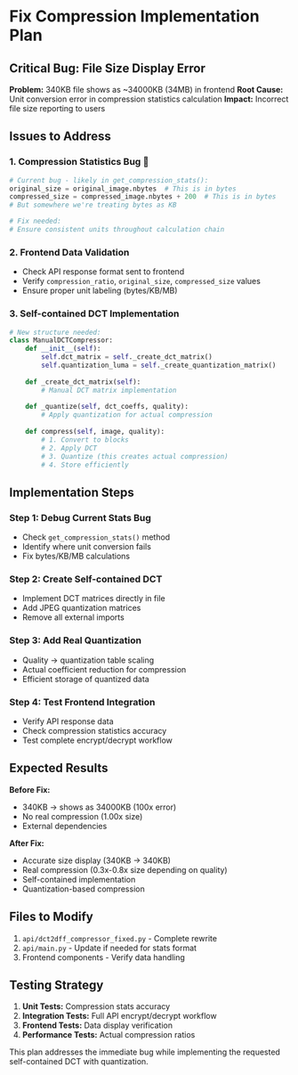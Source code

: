# Fix Compression Implementation Plan

## Critical Bug: File Size Display Error

**Problem:** 340KB file shows as ~34000KB (34MB) in frontend
**Root Cause:** Unit conversion error in compression statistics calculation
**Impact:** Incorrect file size reporting to users

## Issues to Address

### 1. Compression Statistics Bug 🚨
```python
# Current bug - likely in get_compression_stats():
original_size = original_image.nbytes  # This is in bytes
compressed_size = compressed_image.nbytes + 200  # This is in bytes
# But somewhere we're treating bytes as KB

# Fix needed:
# Ensure consistent units throughout calculation chain
```

### 2. Frontend Data Validation
- Check API response format sent to frontend
- Verify `compression_ratio`, `original_size`, `compressed_size` values
- Ensure proper unit labeling (bytes/KB/MB)

### 3. Self-contained DCT Implementation
```python
# New structure needed:
class ManualDCTCompressor:
    def __init__(self):
        self.dct_matrix = self._create_dct_matrix()
        self.quantization_luma = self._create_quantization_matrix()
    
    def _create_dct_matrix(self):
        # Manual DCT matrix implementation
    
    def _quantize(self, dct_coeffs, quality):
        # Apply quantization for actual compression
    
    def compress(self, image, quality):
        # 1. Convert to blocks
        # 2. Apply DCT
        # 3. Quantize (this creates actual compression)
        # 4. Store efficiently
```

## Implementation Steps

### Step 1: Debug Current Stats Bug
- Check `get_compression_stats()` method
- Identify where unit conversion fails
- Fix bytes/KB/MB calculations

### Step 2: Create Self-contained DCT
- Implement DCT matrices directly in file
- Add JPEG quantization matrices
- Remove all external imports

### Step 3: Add Real Quantization
- Quality → quantization table scaling
- Actual coefficient reduction for compression
- Efficient storage of quantized data

### Step 4: Test Frontend Integration
- Verify API response data
- Check compression statistics accuracy
- Test complete encrypt/decrypt workflow

## Expected Results

**Before Fix:**
- 340KB → shows as 34000KB (100x error)
- No real compression (1.00x size)
- External dependencies

**After Fix:**
- Accurate size display (340KB → 340KB)
- Real compression (0.3x-0.8x size depending on quality)
- Self-contained implementation
- Quantization-based compression

## Files to Modify
1. `api/dct2dff_compressor_fixed.py` - Complete rewrite
2. `api/main.py` - Update if needed for stats format
3. Frontend components - Verify data handling

## Testing Strategy
1. **Unit Tests:** Compression stats accuracy
2. **Integration Tests:** Full API encrypt/decrypt workflow  
3. **Frontend Tests:** Data display verification
4. **Performance Tests:** Actual compression ratios

This plan addresses the immediate bug while implementing the requested self-contained DCT with quantization.